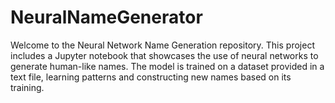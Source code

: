 # NeuralNameGenerator
Welcome to the Neural Network Name Generation repository. This project includes a Jupyter notebook that showcases the use of neural networks to generate human-like names. The model is trained on a dataset provided in a text file, learning patterns and constructing new names based on its training.
